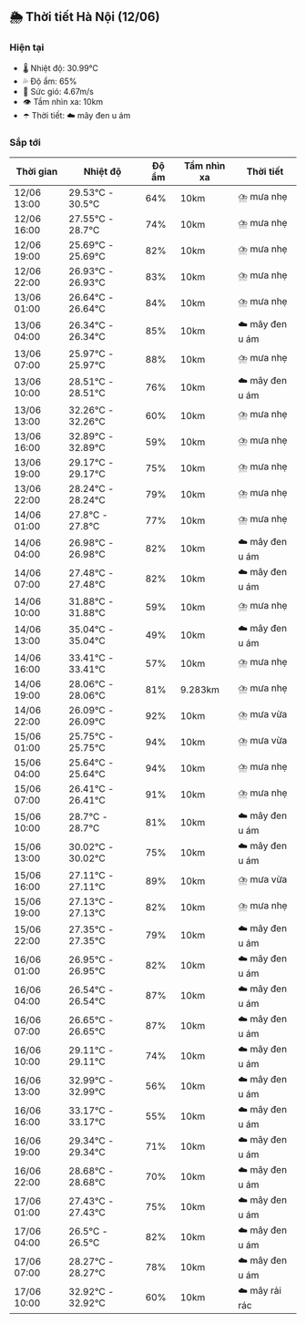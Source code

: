 ## 🌦️ Thời tiết Hà Nội (12/06)

### Hiện tại

- 🌡️ Nhiệt độ: 30.99℃
- 💦 Độ ẩm: 65%
- 💨 Sức gió: 4.67m/s
- 👁️ Tầm nhìn xa: 10km
- ☂️ Thời tiết: ☁️ mây đen u ám

### Sắp tới

| Thời gian | Nhiệt độ | Độ ẩm | Tầm nhìn xa | Thời tiết |
| --- | --- | --- | --- | --- |
| 12/06 13:00 | 29.53℃ - 30.5℃ | 64% | 10km | ⛈️ mưa nhẹ |
| 12/06 16:00 | 27.55℃ - 28.7℃ | 74% | 10km | ⛈️ mưa nhẹ |
| 12/06 19:00 | 25.69℃ - 25.69℃ | 82% | 10km | ⛈️ mưa nhẹ |
| 12/06 22:00 | 26.93℃ - 26.93℃ | 83% | 10km | ⛈️ mưa nhẹ |
| 13/06 01:00 | 26.64℃ - 26.64℃ | 84% | 10km | ⛈️ mưa nhẹ |
| 13/06 04:00 | 26.34℃ - 26.34℃ | 85% | 10km | ☁️ mây đen u ám |
| 13/06 07:00 | 25.97℃ - 25.97℃ | 88% | 10km | ⛈️ mưa nhẹ |
| 13/06 10:00 | 28.51℃ - 28.51℃ | 76% | 10km | ☁️ mây đen u ám |
| 13/06 13:00 | 32.26℃ - 32.26℃ | 60% | 10km | ⛈️ mưa nhẹ |
| 13/06 16:00 | 32.89℃ - 32.89℃ | 59% | 10km | ⛈️ mưa nhẹ |
| 13/06 19:00 | 29.17℃ - 29.17℃ | 75% | 10km | ⛈️ mưa nhẹ |
| 13/06 22:00 | 28.24℃ - 28.24℃ | 79% | 10km | ⛈️ mưa nhẹ |
| 14/06 01:00 | 27.8℃ - 27.8℃ | 77% | 10km | ⛈️ mưa nhẹ |
| 14/06 04:00 | 26.98℃ - 26.98℃ | 82% | 10km | ☁️ mây đen u ám |
| 14/06 07:00 | 27.48℃ - 27.48℃ | 82% | 10km | ☁️ mây đen u ám |
| 14/06 10:00 | 31.88℃ - 31.88℃ | 59% | 10km | ⛈️ mưa nhẹ |
| 14/06 13:00 | 35.04℃ - 35.04℃ | 49% | 10km | ☁️ mây đen u ám |
| 14/06 16:00 | 33.41℃ - 33.41℃ | 57% | 10km | ⛈️ mưa nhẹ |
| 14/06 19:00 | 28.06℃ - 28.06℃ | 81% | 9.283km | ⛈️ mưa nhẹ |
| 14/06 22:00 | 26.09℃ - 26.09℃ | 92% | 10km | ⛈️ mưa vừa |
| 15/06 01:00 | 25.75℃ - 25.75℃ | 94% | 10km | ⛈️ mưa vừa |
| 15/06 04:00 | 25.64℃ - 25.64℃ | 94% | 10km | ⛈️ mưa nhẹ |
| 15/06 07:00 | 26.41℃ - 26.41℃ | 91% | 10km | ⛈️ mưa nhẹ |
| 15/06 10:00 | 28.7℃ - 28.7℃ | 81% | 10km | ☁️ mây đen u ám |
| 15/06 13:00 | 30.02℃ - 30.02℃ | 75% | 10km | ☁️ mây đen u ám |
| 15/06 16:00 | 27.11℃ - 27.11℃ | 89% | 10km | ⛈️ mưa vừa |
| 15/06 19:00 | 27.13℃ - 27.13℃ | 82% | 10km | ⛈️ mưa nhẹ |
| 15/06 22:00 | 27.35℃ - 27.35℃ | 79% | 10km | ☁️ mây đen u ám |
| 16/06 01:00 | 26.95℃ - 26.95℃ | 82% | 10km | ☁️ mây đen u ám |
| 16/06 04:00 | 26.54℃ - 26.54℃ | 87% | 10km | ☁️ mây đen u ám |
| 16/06 07:00 | 26.65℃ - 26.65℃ | 87% | 10km | ☁️ mây đen u ám |
| 16/06 10:00 | 29.11℃ - 29.11℃ | 74% | 10km | ☁️ mây đen u ám |
| 16/06 13:00 | 32.99℃ - 32.99℃ | 56% | 10km | ☁️ mây đen u ám |
| 16/06 16:00 | 33.17℃ - 33.17℃ | 55% | 10km | ☁️ mây đen u ám |
| 16/06 19:00 | 29.34℃ - 29.34℃ | 71% | 10km | ☁️ mây đen u ám |
| 16/06 22:00 | 28.68℃ - 28.68℃ | 70% | 10km | ☁️ mây đen u ám |
| 17/06 01:00 | 27.43℃ - 27.43℃ | 75% | 10km | ☁️ mây đen u ám |
| 17/06 04:00 | 26.5℃ - 26.5℃ | 82% | 10km | ☁️ mây đen u ám |
| 17/06 07:00 | 28.27℃ - 28.27℃ | 78% | 10km | ☁️ mây đen u ám |
| 17/06 10:00 | 32.92℃ - 32.92℃ | 60% | 10km | ☁️ mây rải rác |
